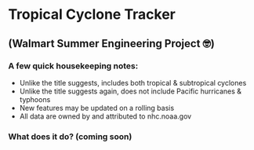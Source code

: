 # Tropical Cyclone Tracker

## (Walmart Summer Engineering Project 🤓)


### A few quick housekeeping notes:
- Unlike the title suggests, includes both tropical & subtropical cyclones
- Unlike the title suggests again, does not include Pacific hurricanes & typhoons
- New features may be updated on a rolling basis
- All data are owned by and attributed to nhc.noaa.gov

### What does it do? (coming soon)